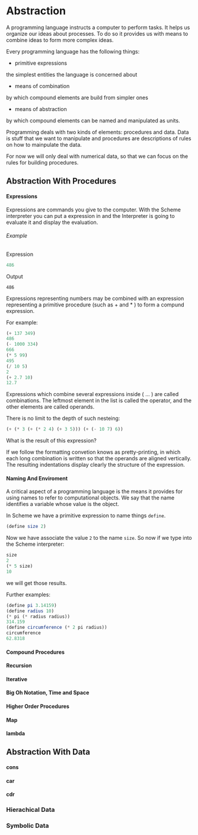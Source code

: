 # Abstraction

A programming language instructs a computer to perform tasks.
It helps us organize our ideas about processes. To do so it 
provides us with means to combine ideas to form more complex ideas.

Every programming language has the following things:
- primitive expressions

the simplest entities the language is concerned about
- means of combination

by which compound elements are build from simpler ones
- means of abstraction

by which compound elements can be named and manipulated as units.

Programming deals with two kinds of elements: procedures and data.
Data is stuff that we want to manipulate and procedures are descriptions 
of rules on how to mainpulate the data.

For now we will only deal with numerical data, so that we can focus on 
the rules for building procedures.

## Abstraction With Procedures

#### Expressions

Expressions are commands you give to the computer. With the Scheme interpreter
you can put a expression in and the Interpreter is going to evaluate it and 
display the evaluation. 

###### Example
Expression
```scheme
486
```
Output

```486```

Expressions representing numbers may be combined with an expression representing a primitive procedure
(such as + and * ) to form a compund expression.

For example:
```scheme
(+ 137 349)
486
(- 1000 334)
666
(* 5 99)
495
(/ 10 5)
2
(+ 2.7 10)
12.7
```

Expressions which combine several expressions inside ( ... ) are called combinations.
The leftmost element in the list is called the operator, and the other elements are called operands.

There is no limit to the depth of such nesteing:

```scheme 
(+ (* 3 (+ (* 2 4) (+ 3 5))) (+ (- 10 7) 6))
```
What is the result of this expression?

If we follow the formatting convetion knows as pretty-printing, in which each long combination is written so 
that the operands are aligned vertically. The resulting indentations display clearly the structure of the expression.


#### Naming And Enviroment

A critical aspect of a programming language is the means it provides for using names to refer to computational objects. We say that the name identifies a variable whose value is the object.

In Scheme we have a primitive expression to name things ```define```.

```scheme
(define size 2)
```

Now we have associate the value ```2``` to the name ```size```. So now if we type into the Scheme interpreter:
```scheme
size
2
(* 5 size)
10
```
we will get those results.

Further examples:
```scheme
(define pi 3.14159)
(define radius 10)
(* pi (* radius radius))
314.159
(define circumference (* 2 pi radius))
circumference
62.8318
```

#### Compound Procedures

#### Recursion

#### Iterative

#### Big Oh Notation, Time and Space

#### Higher Order Procedures

#### Map

#### lambda



## Abstraction With Data

#### cons

#### car

#### cdr

### Hierachical Data
### Symbolic Data
